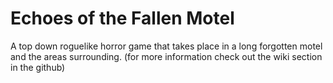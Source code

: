 # Echoes of the Fallen Motel
A top down roguelike horror game that takes place in a long forgotten motel and the areas surrounding.
(for more information check out the wiki section in the github)
